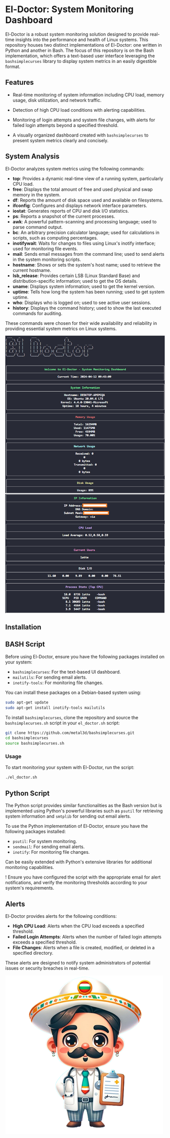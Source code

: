 # El-Doctor: System Monitoring Dashboard

El-Doctor is a robust system monitoring solution designed to provide real-time insights into the performance and health of Linux systems. This repository houses two distinct implementations of El-Doctor: one written in Python and another in Bash. The focus of this repository is on the Bash implementation, which offers a text-based user interface leveraging the `bashsimplecurses` library to display system metrics in an easily digestible format.

## Features

- Real-time monitoring of system information including CPU load, memory usage, disk utilization, and network traffic.
  
- Detection of high CPU load conditions with alerting capabilities.
- Monitoring of login attempts and system file changes, with alerts for failed login attempts beyond a specified threshold.
  
- A visually organized dashboard created with `bashsimplecurses` to present system metrics clearly and concisely.

## System Analysis
El-Doctor analyzes system metrics using the following commands:

- **top**: Provides a dynamic real-time view of a running system, particularly CPU load.
- **free**: Displays the total amount of free and used physical and swap memory in the system.
- **df**: Reports the amount of disk space used and available on filesystems.
- **ifconfig**: Configures and displays network interface parameters.
- **iostat**: Generates reports of CPU and disk I/O statistics.
- **ps**: Reports a snapshot of the current processes.
- **awk**: A powerful pattern-scanning and processing language; used to parse command output.
- **bc**: An arbitrary precision calculator language; used for calculations in scripts, such as computing percentages.
- **inotifywait**: Waits for changes to files using Linux's inotify interface; used for monitoring file events.
- **mail**: Sends email messages from the command line; used to send alerts in the system monitoring scripts.
- **hostname**: Shows or sets the system's host name; used to retrieve the current hostname.
- **lsb_release**: Provides certain LSB (Linux Standard Base) and distribution-specific information; used to get the OS details.
- **uname**: Displays system information; used to get the kernel version.
- **uptime**: Tells how long the system has been running; used to get system uptime.
- **who**: Displays who is logged on; used to see active user sessions.
- **history**: Displays the command history; used to show the last executed commands for auditing.

These commands were chosen for their wide availability and reliability in providing essential system metrics on Linux systems.

![alt text](assets/sys_info.png)
![alt text](assets/sys_info2.png)

## Installation

## BASH Script
Before using El-Doctor, ensure you have the following packages installed on your system:

- `bashsimplecurses`: For the text-based UI dashboard.
- `mailutils`: For sending email alerts.
- `inotify-tools`: For monitoring file changes.

You can install these packages on a Debian-based system using:

```sh
sudo apt-get update
sudo apt-get install inotify-tools mailutils
```

To install `bashsimplecurses`, clone the repository and source the `bashsimplecurses.sh` script in your `el_doctor.sh` script:

```sh
git clone https://github.com/metal3d/bashsimplecurses.git
cd bashsimplecurses
source bashsimplecurses.sh
```

### Usage
To start monitoring your system with El-Doctor, run the script:



```sh
./el_doctor.sh
```
## Python Script

The Python script provides similar functionalities as the Bash version but is implemented using Python's powerful libraries such as `psutil` for retrieving system information and `smtplib` for sending out email alerts.

To use the Python implementation of El-Doctor, ensure you have the following packages installed:

- `psutil`: For system monitoring.
- `sendmail`: For sending email alerts.
- `inotify`: For monitoring file changes.

 Can be easily extended with Python's extensive libraries for additional monitoring capabilities.


 ! Ensure you have configured the script with the appropriate email for alert notifications, and verify the monitoring thresholds according to your system's requirements.

## Alerts
El-Doctor provides alerts for the following conditions:

- **High CPU Load**: Alerts when the CPU load exceeds a specified threshold.
- **Failed Login Attempts**: Alerts when the number of failed login attempts exceeds a specified threshold.
- **File Changes**: Alerts when a file is created, modified, or deleted in a specified directory.

These alerts are designed to notify system administrators of potential issues or security breaches in real-time.


![alt text](assets/el_doctor.png)
